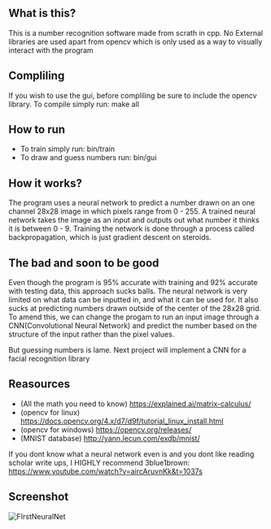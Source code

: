 What is this?
-----------
This is a number recognition software made from scrath in cpp. 
No External libraries are used apart from opencv which is only used 
as a way to visually interact with the program

Compliling
----------
If you wish to use the gui, before compliling be sure to include the opencv library.
To compile simply run: make all

How to run
----------
- To train simply run: bin/train
- To draw and guess numbers run: bin/gui

How it works?
-------------
The program uses a neural network to predict a number drawn on 
an one channel 28x28 image in which pixels range from 0 - 255.
A trained neural network takes the image as an input and outputs 
out what number it thinks it is between 0 - 9. Training the network 
is done through a process called backpropagation, which is just 
gradient descent on steroids.

The bad and soon to be good
---------------------------
Even though the program is 95% accurate with training and 92% accurate 
with testing data, this approach sucks balls. The neural network is 
very limited on what data can be inputted in, and what it can be used 
for. It also sucks at predicting numbers drawn outside of the center of 
the 28x28 grid. To amend this, we can change the progam to run an input 
image through a CNN(Convolutional Neural Network) and predict the number 
based on the structure of the input rather than the pixel values.

But guessing numbers is lame. Next project will implement a CNN for a 
facial recognition library 

Reasources
----------
- (All the math you need to know) https://explained.ai/matrix-calculus/
- (opencv for linux) https://docs.opencv.org/4.x/d7/d9f/tutorial_linux_install.html
- (opencv for windows) https://opencv.org/releases/
- (MNIST database) http://yann.lecun.com/exdb/mnist/

If you dont know what a neural network even is and you dont like reading scholar write ups, 
I HIGHLY recommend 3blue1brown: https://www.youtube.com/watch?v=aircAruvnKk&t=1037s

Screenshot
----------
![FIrstNeuralNet](https://user-images.githubusercontent.com/46787561/175752971-bf3f7ff9-7884-471a-8c82-2ca11367de9d.png)
